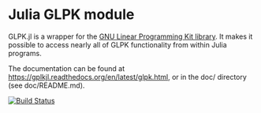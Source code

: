 Julia GLPK module
=================

GLPK.jl is a wrapper for the [GNU Linear Programming Kit library](http://www.gnu.org/software/glpk).
It makes it possible to access nearly all of GLPK functionality from within Julia programs.

The documentation can be found at https://gplkjl.readthedocs.org/en/latest/glpk.html, or
in the doc/ directory (see doc/README.md).

[![Build Status](https://api.travis-ci.org/carlobaldassi/GLPK.jl.png?branch=master)](https://travis-ci.org/carlobaldassi/GLPK.jl)
